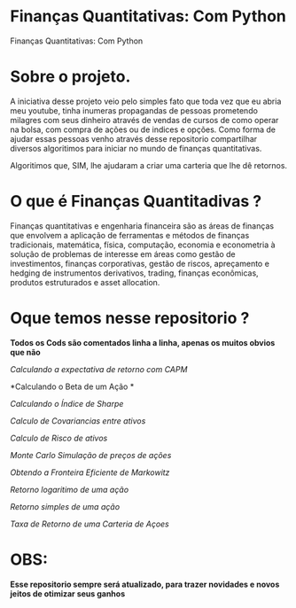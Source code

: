 # Finanças Quantitativas: Com Python
Finanças Quantitativas: Com Python

# Sobre o projeto.
A iniciativa desse projeto veio pelo simples fato que toda vez que eu abria meu youtube, tinha inumeras propagandas de pessoas prometendo milagres com seus dinheiro através de vendas de cursos de como operar na bolsa, com compra de ações ou de indices e opções. Como forma de ajudar essas pessoas venho através desse repositorio compartilhar diversos algoritimos para iniciar no mundo de finanças quantitativas.

Algoritimos que, SIM, lhe ajudaram a criar uma carteria que lhe dê retornos.

# O que é Finanças Quantitadivas ?

Finanças quantitativas e engenharia financeira são as áreas de finanças que envolvem
a aplicação de ferramentas e métodos de finanças tradicionais, matemática, física,
computação, economia e econometria à solução de problemas de interesse em áreas
como gestão de investimentos, finanças corporativas, gestão de riscos, apreçamento
e hedging de instrumentos derivativos, trading, finanças econômicas, produtos
estruturados e asset allocation.

# Oque temos nesse repositorio ?
**Todos os Cods são comentados linha a linha, apenas os muitos obvios que não**

*Calculando a expectativa de retorno com CAPM*

*Calculando o Beta de um Ação *

*Calculando o Índice de Sharpe*

*Calculo de Covariancias entre ativos*

*Calculo de Risco de ativos*

*Monte Carlo Simulação de preços de ações*

*Obtendo a Fronteira Eficiente de Markowitz*

*Retorno logaritimo de uma ação*

*Retorno simples de uma ação*

*Taxa de Retorno de uma Carteria de Açoes*

# OBS:
**Esse repositorio sempre será atualizado, para trazer novidades e novos jeitos de otimizar seus ganhos**


